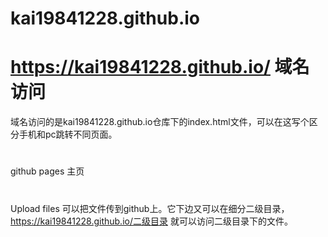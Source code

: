 # kai19841228.github.io
# https://kai19841228.github.io/ 域名访问
域名访问的是kai19841228.github.io仓库下的index.html文件，可以在这写个区分手机和pc跳转不同页面。
#
github pages 主页
#
Upload files 可以把文件传到github上。它下边又可以在细分二级目录，https://kai19841228.github.io/二级目录 就可以访问二级目录下的文件。
